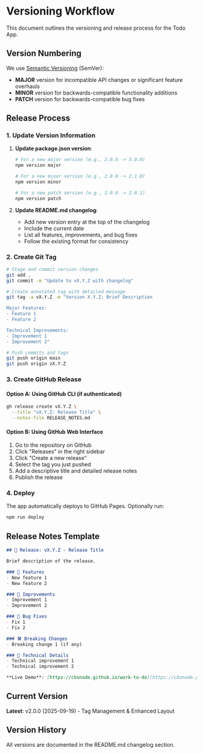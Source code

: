 # Versioning Workflow

This document outlines the versioning and release process for the Todo App.

## Version Numbering

We use [Semantic Versioning](https://semver.org/) (SemVer):
- **MAJOR** version for incompatible API changes or significant feature overhauls
- **MINOR** version for backwards-compatible functionality additions
- **PATCH** version for backwards-compatible bug fixes

## Release Process

### 1. Update Version Information

1. **Update package.json version**:
   ```bash
   # For a new major version (e.g., 2.0.0 -> 3.0.0)
   npm version major

   # For a new minor version (e.g., 2.0.0 -> 2.1.0)
   npm version minor

   # For a new patch version (e.g., 2.0.0 -> 2.0.1)
   npm version patch
   ```

2. **Update README.md changelog**:
   - Add new version entry at the top of the changelog
   - Include the current date
   - List all features, improvements, and bug fixes
   - Follow the existing format for consistency

### 2. Create Git Tag

```bash
# Stage and commit version changes
git add .
git commit -m "Update to vX.Y.Z with changelog"

# Create annotated tag with detailed message
git tag -a vX.Y.Z -m "Version X.Y.Z: Brief Description

Major Features:
- Feature 1
- Feature 2

Technical Improvements:
- Improvement 1
- Improvement 2"

# Push commits and tags
git push origin main
git push origin vX.Y.Z
```

### 3. Create GitHub Release

#### Option A: Using GitHub CLI (if authenticated)
```bash
gh release create vX.Y.Z \
  --title "vX.Y.Z: Release Title" \
  --notes-file RELEASE_NOTES.md
```

#### Option B: Using GitHub Web Interface
1. Go to the repository on GitHub
2. Click "Releases" in the right sidebar
3. Click "Create a new release"
4. Select the tag you just pushed
5. Add a descriptive title and detailed release notes
6. Publish the release

### 4. Deploy

The app automatically deploys to GitHub Pages. Optionally run:
```bash
npm run deploy
```

## Release Notes Template

```markdown
## 🎉 Release: vX.Y.Z - Release Title

Brief description of the release.

### 🚀 Features
- New feature 1
- New feature 2

### 🔧 Improvements
- Improvement 1
- Improvement 2

### 🐛 Bug Fixes
- Fix 1
- Fix 2

### 🛠️ Breaking Changes
- Breaking change 1 (if any)

### 📱 Technical Details
- Technical improvement 1
- Technical improvement 2

**Live Demo**: [https://cbonade.github.io/work-to-do](https://cbonade.github.io/work-to-do)
```

## Current Version

**Latest**: v2.0.0 (2025-09-19) - Tag Management & Enhanced Layout

## Version History

All versions are documented in the README.md changelog section.
